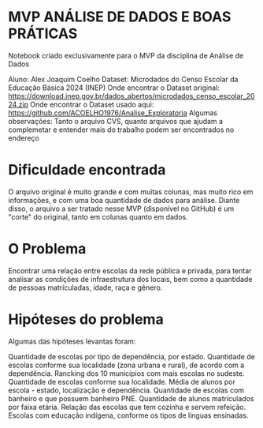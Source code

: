 # MVP ANÁLISE DE DADOS E BOAS PRÁTICAS
Notebook criado exclusivamente para o MVP da disciplina de Análise de Dados

Aluno: Alex Joaquim Coelho
Dataset: Microdados do Censo Escolar da Educação Básica 2024 (INEP)
Onde encontrar o Dataset original: https://download.inep.gov.br/dados_abertos/microdados_censo_escolar_2024.zip Onde encontrar o Dataset usado aqui: https://github.com/ACOELHO1976/Analise_Exploratoria
Algumas observações: Tanto o arquivo CVS, quanto arquivos que ajudam a complemetar e entender mais do trabalho podem ser encontrados no endereço

# Dificuldade encontrada
O arquivo original é muito grande e com muitas colunas, mas muito rico em informações, e com uma boa quantidade de dados para análise. Diante disso, o arquivo a ser tratado nesse MVP (disponível no GitHub) é um "corte" do original, tanto em colunas quanto em dados.

# O Problema

Encontrar uma relação entre escolas da rede pública e privada, para tentar analisar as condições de infraestrutura dos locais, bem como a quantidade de pessoas matrículadas, idade, raça e gênero.

# Hipóteses do problema

Algumas das hipóteses levantas foram:

Quantidade de escolas por tipo de dependência, por estado.
Quantidade de escolas conforme sua localidade (zona urbana e rural), de acordo com a dependência.
Rancking dos 10 municípios com mais escolas no sudeste.
Quantidade de escolas conforme sua localidade.
Média de alunos por escola - estado, localização e dependência.
Quantidade de escolas com banheiro e que possuem banheiro PNE.
Quantidade de alunos matrículados por faixa etária.
Relação das escolas que tem cozinha e servem refeição.
Escolas com educação indígena, conforme os tipos de línguas ensinadas.

